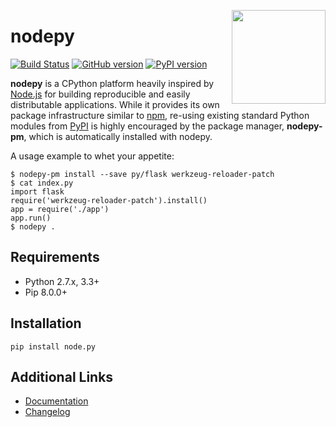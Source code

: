 <img src="https://i.imgur.com/IfmOKFI.png" align="right" width="150px"></img>

# nodepy

[![Build Status](https://travis-ci.org/nodepy/nodepy.svg?branch=master)](https://travis-ci.org/nodepy/nodepy)
[![GitHub version](https://badge.fury.io/gh/nodepy%2Fnodepy.svg)](https://badge.fury.io/gh/nodepy%2Fnodepy)
[![PyPI version](https://badge.fury.io/py/node.py.svg)](https://badge.fury.io/py/node.py)

**nodepy** is a CPython platform heavily inspired by [Node.js] for building
reproducible and easily distributable applications. While it provides its own
package infrastructure similar to [npm], re-using existing standard Python
modules from [PyPI] is highly encouraged by the package manager, **nodepy-pm**,
which is automatically installed with nodepy.

A usage example to whet your appetite:

    $ nodepy-pm install --save py/flask werkzeug-reloader-patch
    $ cat index.py
    import flask
    require('werkzeug-reloader-patch').install()
    app = require('./app')
    app.run()
    $ nodepy .

  [Node.js]: https://nodejs.org/
  [npm]: https://www.npmjs.com/
  [PyPI]: https://pypi.python.org/pypi
  [Pip]: https://pypi.python.org/pypi/pip
  [ppym.org]: https://ppym.org
  [Documentation]: https://nodepy.github.io/nodepy
  [Changelog]: docs/source/changelog.md

## Requirements

- Python 2.7.x, 3.3+
- Pip 8.0.0+

## Installation

    pip install node.py

## Additional Links

- [Documentation]
- [Changelog]
